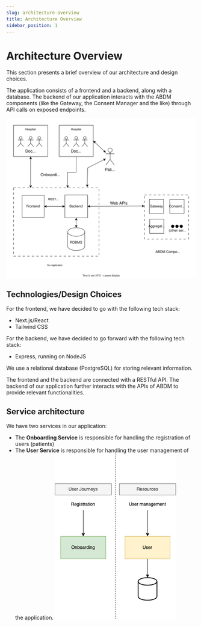 ```yaml
---
slug: architecture-overview
title: Architecture Overview
sidebar_position: 1
---
```


# Architecture Overview

This section presents a brief overview of our architecture and design choices.

The application consists of a frontend and a backend, along with a database. The backend of our application interacts with the ABDM components (like the Gateway, the Consent Manager and the like) through API calls on exposed endpoints.

![Architecture Overview](/img/architecture_overview.svg)

## Technologies/Design Choices

For the frontend, we have decided to go with the following tech stack:
- Next.js/React
- Tailwind CSS

For the backend, we have decided to go forward with the following tech stack:
- Express, running on NodeJS

We use a relational database (PostgreSQL) for storing relevant information.

The frontend and the backend are connected with a RESTful API.
The backend of our application further interacts with the APIs of ABDM to provide relevant functionalities.

## Service architecture
We have two services in our application:
- The **Onboarding Service** is responsible for handling the registration of users (patients)
- The **User Service** is responsible for handling the user management of the application.
![Service Architecture](./service-architecture.drawio.png)

